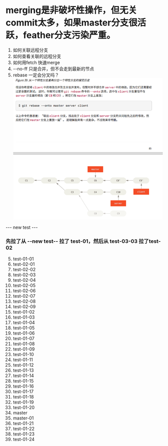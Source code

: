 # merging是非破坏性操作，但无关commit太多，如果master分支很活跃，feather分支污染严重。

1. 如何关联远程分支
2. 如何查看关联的远程分支
3. 如何用fetch 快速merge
4. --no-ff 只是合并，但不会走到最新的节点
5. rebase 一定会分叉吗？
![实现一下](2019-11-16-02-02-22.png)

--- new test ---
### 先拉了从 --new test-- 拉了 test-01，然后从 test-03-03 拉了test-02

5. test-01-01
6. test-02-01
7. test-02-02
8. test-02-03
9. test-02-04
10. test-02-05
11. test-02-06
12. test-02-07
13. test-02-08
14. test-02-09
15. test-01-02
16. test-01-03
17. test-01-04
18. test-01-05
19. test-01-06
20. test-01-07
21. test-01-08
22. test-01-09
23. test-01-10
24. test-01-11
25. test-01-12
26. test-01-13
27. test-01-14
28. test-01-15
29. test-01-16
30. test-01-17
31. test-01-18
32. test-01-19
33. test-01-20
34. master
35. master-01
35. test-01-21
36. test-01-22
37. test-01-23
38. test-01-24

